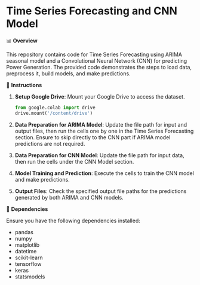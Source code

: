 # Time Series Forecasting and CNN Model 

📊 **Overview**

This repository contains code for Time Series Forecasting using ARIMA seasonal model and a Convolutional Neural Network (CNN) for predicting Power Generation. The provided code demonstrates the steps to load data, preprocess it, build models, and make predictions. 

📝 **Instructions**

1. **Setup Google Drive**: Mount your Google Drive to access the dataset.
    ```python
    from google.colab import drive
    drive.mount('/content/drive')
    ```

2. **Data Preparation for ARIMA Model**: Update the file path for input and output files, then run the cells one by one in the Time Series Forecasting section. Ensure to skip directly to the CNN part if ARIMA model predictions are not required.

3. **Data Preparation for CNN Model**: Update the file path for input data, then run the cells under the CNN Model section. 

4. **Model Training and Prediction**: Execute the cells to train the CNN model and make predictions.

5. **Output Files**: Check the specified output file paths for the predictions generated by both ARIMA and CNN models.

🧰 **Dependencies**

Ensure you have the following dependencies installed:
- pandas
- numpy
- matplotlib
- datetime
- scikit-learn
- tensorflow
- keras
- statsmodels
